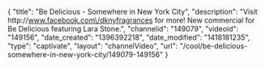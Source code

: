{
    "title": "Be Delicious - Somewhere in New York City",
    "description": "Visit http:\/\/www.facebook.com\/dknyfragrances for more! New commercial for Be Delicious featuring Lara Stone.",
    "channelid": "149079",
    "videoid": "149156",
    "date_created": "1396392218",
    "date_modified": "1418181235",
    "type": "captivate",
    "layout": "channelVideo",
    "url": "\/cool\/be-delicious-somewhere-in-new-york-city\/149079-149156"
}